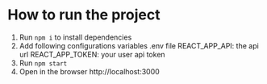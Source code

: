 # How to run the project

1. Run `npm i` to install dependencies
2. Add following configurations variables .env file
   REACT_APP_API: the api url
   REACT_APP_TOKEN: your user api token
3. Run `npm start`
4. Open in the browser http://localhost:3000
